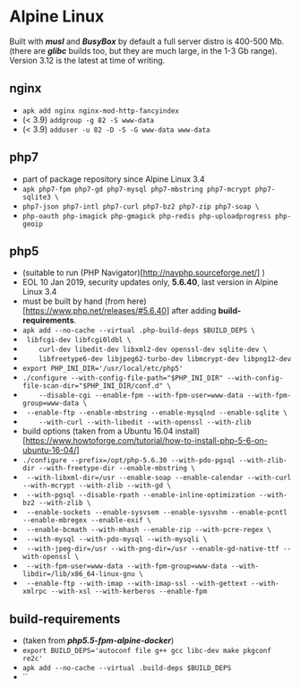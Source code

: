 # Alpine Linux
Built with **_musl_** and **_BusyBox_** by default a full server distro is 400-500 Mb. 
(there are **_glibc_** builds too, but they are much large, in the 1-3 Gb range). 
Version 3.12 is the latest at time of writing.

## nginx
 - `apk add nginx nginx-mod-http-fancyindex`
 - (< 3.9) `addgroup -g 82 -S www-data`
 - (< 3.9) `adduser -u 82 -D -S -G www-data www-data`

## php7
 - part of package repository since Alpine Linux 3.4
 - `apk php7-fpm php7-gd php7-mysql php7-mbstring php7-mcrypt php7-sqlite3 \`
 - `php7-json php7-intl php7-curl php7-bz2 php7-zip php7-soap \`
 - `php-oauth php-imagick php-gmagick php-redis php-uploadprogress php-geoip`

## php5
 - (suitable to run (PHP Navigator)[http://navphp.sourceforge.net/] )
 - EOL 10 Jan 2019, security updates only, **5.6.40**, last version in Alpine Linux 3.4
 - must be built by hand (from here)[https://www.php.net/releases/#5.6.40] after adding **build-requirements**.
 - `apk add --no-cache --virtual .php-build-deps $BUILD_DEPS \`
 - ` libfcgi-dev libfcgi0ldbl \`
 - `	curl-dev libedit-dev libxml2-dev openssl-dev sqlite-dev \`
 - `	libfreetype6-dev libjpeg62-turbo-dev libmcrypt-dev libpng12-dev`
 - `export PHP_INI_DIR='/usr/local/etc/php5'`
 - `./configure --with-config-file-path="$PHP_INI_DIR" --with-config-file-scan-dir="$PHP_INI_DIR/conf.d" \`
 - `	--disable-cgi --enable-fpm --with-fpm-user=www-data --with-fpm-group=www-data \`
 - ` --enable-ftp --enable-mbstring --enable-mysqlnd --enable-sqlite \`
 - `	--with-curl --with-libedit --with-openssl --with-zlib`
 -  build options (taken from a Ubuntu 16.04 install)[https://www.howtoforge.com/tutorial/how-to-install-php-5-6-on-ubuntu-16-04/]
 - `./configure --prefix=/opt/php-5.6.30 --with-pdo-pgsql --with-zlib-dir --with-freetype-dir --enable-mbstring \`
 - ` --with-libxml-dir=/usr --enable-soap --enable-calendar --with-curl --with-mcrypt --with-zlib --with-gd \`
 - ` --with-pgsql --disable-rpath --enable-inline-optimization --with-bz2 --with-zlib \`
 - ` --enable-sockets --enable-sysvsem --enable-sysvshm --enable-pcntl --enable-mbregex --enable-exif \`
 - ` --enable-bcmath --with-mhash --enable-zip --with-pcre-regex \`
 - ` --with-mysql --with-pdo-mysql --with-mysqli \`
 - ` --with-jpeg-dir=/usr --with-png-dir=/usr --enable-gd-native-ttf --with-openssl \`
 - ` --with-fpm-user=www-data --with-fpm-group=www-data --with-libdir=/lib/x86_64-linux-gnu \`
 - ` --enable-ftp --with-imap --with-imap-ssl --with-gettext --with-xmlrpc --with-xsl --with-kerberos --enable-fpm`

## build-requirements
 - (taken from **_php5.5-fpm-alpine-docker_**)
 - `export BUILD_DEPS='autoconf file g++ gcc libc-dev make pkgconf re2c'`
 - `apk add --no-cache --virtual .build-deps $BUILD_DEPS`
 - ``
 
